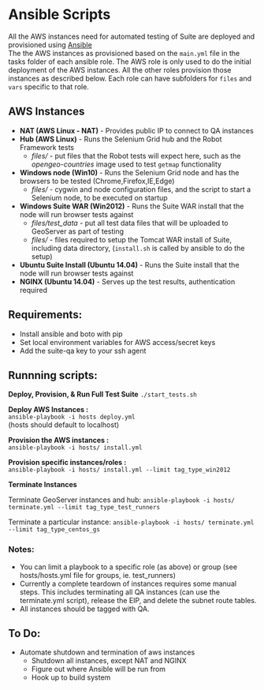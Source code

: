 
# Ansible Scripts
  
  All the AWS instances need for automated testing of Suite are deployed and provisioned using [Ansible](http://docs.ansible.com/ansible/playbooks.html)  
  The the AWS instances as provisioned based on the `main.yml` file in the tasks folder of each ansible role. The AWS role is only used to do the initial deployment of the AWS instances. All the other roles provision those instances as described below. Each role can have subfolders for `files` and `vars` specific to that role.  
  
## AWS Instances  
  
* **NAT (AWS Linux - NAT)** - Provides public IP to connect to QA instances  
* **Hub (AWS Linux)** - Runs the Selenium Grid hub and the Robot Framework tests  
  * *files/* - put files that the Robot tests will expect here, such as the *opengeo-countries* image used to test `getmap` functionality  
* **Windows node (Win10)** - Runs the Selenium Grid node and has the browsers to be tested (Chrome,Firefox,IE,Edge)  
  * *files/* - cygwin and node configuration files, and the script to start a Selenium node, to be executed on startup
* **Windows Suite WAR (Win2012)** - Runs the Suite WAR install that the node will run browser tests against  
    * *files/test_data* - put all test data files that will be uploaded to GeoServer as part of testing
    * *files/* - files required to setup the Tomcat WAR install of Suite, including data directory, (`install.sh` is called by ansible to do the setup)
* **Ubuntu Suite Install (Ubuntu 14.04)** - Runs the Suite install that the node will run browser tests against  
* **NGINX (Ubuntu 14.04)** - Serves up the test results, authentication required 
  
## Requirements:

  * Install ansible and boto with pip
  * Set local environment variables for AWS access/secret keys
  * Add the suite-qa key to your ssh agent

## Runnning scripts:

**Deploy, Provision, & Run Full Test Suite**
  `./start_tests.sh`

**Deploy AWS Instances :**  
  `ansible-playbook -i hosts deploy.yml`  
  (hosts should default to localhost)

**Provision the AWS instances :**  
  `ansible-playbook -i hosts/ install.yml`
  
**Provision specific instances/roles :**  
 `ansible-playbook -i hosts/ install.yml --limit tag_type_win2012`

**Terminate Instances**

  Terminate GeoServer instances and hub:
  `ansible-playbook -i hosts/ terminate.yml --limit tag_type_test_runners`
  
  Terminate a particular instance:
  `ansible-playbook -i hosts/ terminate.yml --limit tag_type_centos_gs`

### Notes:
  * You can limit a playbook to a specific role (as above) or group (see hosts/hosts.yml file for groups, ie. test_runners)
  * Currently a complete teardown of instances requires some manual steps. This includes terminating all QA instances (can use the terminate.yml script), release the EIP, and delete the subnet route tables. 
  * All instances should be tagged with QA.

## To Do:
* Automate shutdown and termination of aws instances
  * Shutdown all instances, except NAT and NGINX
  * Figure out where Ansible will be run from
  * Hook up to build system
